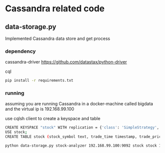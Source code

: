 # Cassandra related code

## data-storage.py
Implemented Cassandra data store and get process

### dependency
cassandra-driver    https://github.com/datastax/python-driver

cql

```sh
pip install -r requirements.txt
```

### running
assuming you are running Cassandra in a docker-machine called bigdata and the virtual ip is 192.168.99.100

use cqlsh client to create a keyspace and table
```sh
CREATE KEYSPACE "stock" WITH replication = {'class': 'SimpleStrategy', 'replication_factor': 1} AND durable_writes = 'true';
USE stock;
CREATE TABLE stock (stock_symbol text, trade_time timestamp, trade_price float, PRIMARY KEY (stock_symbol,trade_time));
```

```sh
python data-storage.py stock-analyzer 192.168.99.100:9092 stock stock 192.168.99.100
```
